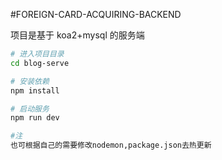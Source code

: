 #FOREIGN-CARD-ACQUIRING-BACKEND

项目是基于 koa2+mysql 的服务端

```bash
# 进入项目目录
cd blog-serve

# 安装依赖
npm install

# 启动服务
npm run dev

#注
也可根据自己的需要修改nodemon,package.json去热更新

```
